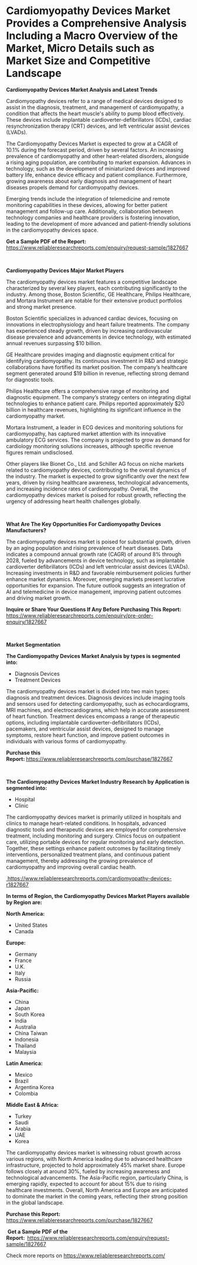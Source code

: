 <p><h1>Cardiomyopathy Devices Market Provides a Comprehensive Analysis Including a Macro Overview of the Market, Micro Details such as Market Size and Competitive Landscape</h1></p><p><strong>Cardiomyopathy Devices Market Analysis and Latest Trends</strong></p>
<p><p>Cardiomyopathy devices refer to a range of medical devices designed to assist in the diagnosis, treatment, and management of cardiomyopathy, a condition that affects the heart muscle's ability to pump blood effectively. These devices include implantable cardioverter-defibrillators (ICDs), cardiac resynchronization therapy (CRT) devices, and left ventricular assist devices (LVADs). </p><p>The Cardiomyopathy Devices Market is expected to grow at a CAGR of 10.1% during the forecast period, driven by several factors. An increasing prevalence of cardiomyopathy and other heart-related disorders, alongside a rising aging population, are contributing to market expansion. Advances in technology, such as the development of miniaturized devices and improved battery life, enhance device efficacy and patient compliance. Furthermore, growing awareness about early diagnosis and management of heart diseases propels demand for cardiomyopathy devices.</p><p>Emerging trends include the integration of telemedicine and remote monitoring capabilities in these devices, allowing for better patient management and follow-up care. Additionally, collaboration between technology companies and healthcare providers is fostering innovation, leading to the development of more advanced and patient-friendly solutions in the cardiomyopathy devices space.</p></p>
<p><strong>Get a Sample PDF of the Report:&nbsp;</strong> <a href="https://www.reliableresearchreports.com/enquiry/request-sample/1827667?utm_campaign=7&utm_medium=2&utm_source=Github&utm_content=ia&utm_term=03032025&utm_id=cardiomyopathy-devices">https://www.reliableresearchreports.com/enquiry/request-sample/1827667</a></p>
<p>&nbsp;</p>
<p><strong>Cardiomyopathy Devices Major Market Players</strong></p>
<p><p>The cardiomyopathy devices market features a competitive landscape characterized by several key players, each contributing significantly to the industry. Among those, Boston Scientific, GE Healthcare, Philips Healthcare, and Mortara Instrument are notable for their extensive product portfolios and strong market presence.</p><p>Boston Scientific specializes in advanced cardiac devices, focusing on innovations in electrophysiology and heart failure treatments. The company has experienced steady growth, driven by increasing cardiovascular disease prevalence and advancements in device technology, with estimated annual revenues surpassing $10 billion.</p><p>GE Healthcare provides imaging and diagnostic equipment critical for identifying cardiomyopathy. Its continuous investment in R&D and strategic collaborations have fortified its market position. The company’s healthcare segment generated around $19 billion in revenue, reflecting strong demand for diagnostic tools.</p><p>Philips Healthcare offers a comprehensive range of monitoring and diagnostic equipment. The company’s strategy centers on integrating digital technologies to enhance patient care. Philips reported approximately $20 billion in healthcare revenues, highlighting its significant influence in the cardiomyopathy market.</p><p>Mortara Instrument, a leader in ECG devices and monitoring solutions for cardiomyopathy, has captured market attention with its innovative ambulatory ECG services. The company is projected to grow as demand for cardiology monitoring solutions increases, although specific revenue figures remain undisclosed.</p><p>Other players like Bionet Co., Ltd. and Schiller AG focus on niche markets related to cardiomyopathy devices, contributing to the overall dynamics of the industry. The market is expected to grow significantly over the next few years, driven by rising healthcare awareness, technological advancements, and increasing incidence rates of cardiomyopathy. Overall, the cardiomyopathy devices market is poised for robust growth, reflecting the urgency of addressing heart health challenges globally.</p></p>
<p>&nbsp;</p>
<p><strong>What Are The Key Opportunities For Cardiomyopathy Devices Manufacturers?</strong></p>
<p><p>The cardiomyopathy devices market is poised for substantial growth, driven by an aging population and rising prevalence of heart diseases. Data indicates a compound annual growth rate (CAGR) of around 8% through 2028, fueled by advancements in device technology, such as implantable cardioverter defibrillators (ICDs) and left ventricular assist devices (LVADs). Increasing investments in R&D and favorable reimbursement policies further enhance market dynamics. Moreover, emerging markets present lucrative opportunities for expansion. The future outlook suggests an integration of AI and telemedicine in device management, improving patient outcomes and driving market growth.</p></p>
<p><strong>Inquire or Share Your Questions If Any Before Purchasing This Report:</strong> <a href="https://www.reliableresearchreports.com/enquiry/pre-order-enquiry/1827667?utm_campaign=7&utm_medium=2&utm_source=Github&utm_content=ia&utm_term=03032025&utm_id=cardiomyopathy-devices">https://www.reliableresearchreports.com/enquiry/pre-order-enquiry/1827667</a></p>
<p>&nbsp;</p>
<p><strong>Market Segmentation</strong></p>
<p><strong>The Cardiomyopathy Devices Market Analysis by types is segmented into:</strong></p>
<p><ul><li>Diagnosis Devices</li><li>Treatment Devices</li></ul></p>
<p><p>The cardiomyopathy devices market is divided into two main types: diagnosis and treatment devices. Diagnosis devices include imaging tools and sensors used for detecting cardiomyopathy, such as echocardiograms, MRI machines, and electrocardiograms, which help in accurate assessment of heart function. Treatment devices encompass a range of therapeutic options, including implantable cardioverter-defibrillators (ICDs), pacemakers, and ventricular assist devices, designed to manage symptoms, restore heart function, and improve patient outcomes in individuals with various forms of cardiomyopathy.</p></p>
<p><strong>Purchase this Report:&nbsp;</strong><a href="https://www.reliableresearchreports.com/purchase/1827667?utm_campaign=7&utm_medium=2&utm_source=Github&utm_content=ia&utm_term=03032025&utm_id=cardiomyopathy-devices">https://www.reliableresearchreports.com/purchase/1827667</a></p>
<p>&nbsp;</p>
<p><strong>The Cardiomyopathy Devices Market Industry Research by Application is segmented into:</strong></p>
<p><ul><li>Hospital</li><li>Clinic</li></ul></p>
<p><p>The cardiomyopathy devices market is primarily utilized in hospitals and clinics to manage heart-related conditions. In hospitals, advanced diagnostic tools and therapeutic devices are employed for comprehensive treatment, including monitoring and surgery. Clinics focus on outpatient care, utilizing portable devices for regular monitoring and early detection. Together, these settings enhance patient outcomes by facilitating timely interventions, personalized treatment plans, and continuous patient management, thereby addressing the growing prevalence of cardiomyopathy and improving overall cardiac health.</p></p>
<p><a href="https://www.reliableresearchreports.com/cardiomyopathy-devices-r1827667?utm_campaign=7&utm_medium=2&utm_source=Github&utm_content=ia&utm_term=03032025&utm_id=cardiomyopathy-devices">&nbsp;https://www.reliableresearchreports.com/cardiomyopathy-devices-r1827667</a></p>
<p><strong>In terms of Region, the Cardiomyopathy Devices Market Players available by Region are:</strong></p>
<p>
    <p> <strong> North America: </strong>
        <ul>
            <li>United States</li>
            <li>Canada</li>
        </ul>
        </p> 
    <p> <strong> Europe: </strong>
        <ul>
            <li>Germany</li>
            <li>France</li>
            <li>U.K.</li>
            <li>Italy</li>
            <li>Russia</li>
        </ul>
        </p> 
    <p> <strong> Asia-Pacific: </strong>
        <ul>
            <li>China</li>
            <li>Japan</li>
            <li>South Korea</li>
            <li>India</li>
            <li>Australia</li>
            <li>China Taiwan</li>
            <li>Indonesia</li>
            <li>Thailand</li>
            <li>Malaysia</li>
        </ul>
        </p> 
    <p> <strong> Latin America: </strong>
        <ul>
            <li>Mexico</li>
            <li>Brazil</li>
            <li>Argentina Korea</li>
            <li>Colombia</li>
        </ul>
        </p> 
    <p> <strong> Middle East & Africa: </strong>
        <ul>
            <li>Turkey</li>
            <li>Saudi</li>
            <li>Arabia</li>
            <li>UAE</li>
            <li>Korea</li>
        </ul>
    </p>
    </p>
<p><p>The cardiomyopathy devices market is witnessing robust growth across various regions, with North America leading due to advanced healthcare infrastructure, projected to hold approximately 45% market share. Europe follows closely at around 30%, fueled by increasing awareness and technological advancements. The Asia-Pacific region, particularly China, is emerging rapidly, expected to account for about 15% due to rising healthcare investments. Overall, North America and Europe are anticipated to dominate the market in the coming years, reflecting their strong position in the global landscape.</p></p>
<p><strong>Purchase this Report: </strong><a href="https://www.reliableresearchreports.com/purchase/1827667?utm_campaign=7&utm_medium=2&utm_source=Github&utm_content=ia&utm_term=03032025&utm_id=cardiomyopathy-devices">https://www.reliableresearchreports.com/purchase/1827667</a></p>
<p>&nbsp;<strong>Get a Sample PDF of the Report:&nbsp;&nbsp;</strong><a href="https://www.reliableresearchreports.com/enquiry/request-sample/1827667?utm_campaign=7&utm_medium=2&utm_source=Github&utm_content=ia&utm_term=03032025&utm_id=cardiomyopathy-devices">https://www.reliableresearchreports.com/enquiry/request-sample/1827667</a></p>
<p><strong></strong></p>
<p>Check more reports on <a href="https://www.reliableresearchreports.com/?utm_campaign=7&utm_medium=2&utm_source=Github&utm_content=ia&utm_term=03032025&utm_id=cardiomyopathy-devices">https://www.reliableresearchreports.com/</a></p>